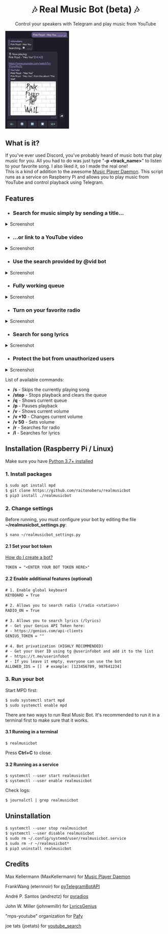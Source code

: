 <h1 align="center">🎶 Real Music Bot (beta) 🎶</h1>

<p align="center">
    Control your speakers with Telegram and play music from YouTube
</p>

<img src="screenshots/searching2.png?raw=true" width="200" />

## What is it?

If you've ever used Discord, you've probably heard of music bots that play music for you. All you had to do was just type "**-p \<track_name\>**" to listen to your favorite song. I also liked it, so I made the real one!<br>
This is a kind of addition to the awesome [Music Player Daemon](https://github.com/MusicPlayerDaemon/MPD). This script runs as a service on Raspberry Pi and allows you to play music from YouTube and control playback using Telegram.

## Features

- ### Search for music simply by sending a title...

<details>
    <summary>Screenshot</summary>
    <img src="screenshots/searching.png?raw=true" width="300"/>
</details>

- ### ...or link to a YouTube video

<details>
    <summary>Screenshot</summary>
    <img src="screenshots/yt.png?raw=true" width="300"/>
</details>

- ### Use the search provided by @vid bot

<details>
    <summary>Screenshot</summary>
    <img src="screenshots/vid.png?raw=true" width="300"/>
</details>

- ### Fully working queue

<details>
    <summary>Screenshot</summary>
    <img src="screenshots/queue.png?raw=true" width="300"/>
</details>

- ### Turn on your favorite radio

<details>
    <summary>Screenshot</summary>
    <img src="screenshots/radio.png?raw=true" width="300"/>
</details>

- ### Search for song lyrics

<details>
    <summary>Screenshot</summary>
    <img src="screenshots/lyrics.png?raw=true" width="300"/>
</details>

- ### Protect the bot from unauthorized users

<details>
    <summary>Screenshot</summary>
    <img src="screenshots/privatization.png?raw=true" width="300"/>
</details>

List of available commands:

- **/s** - Skips the currently playing song
- **/stop** - Stops playback and clears the queue
- **/q** - Shows current queue
- **/p** - Pauses playback
- **/v** - Shows current volume
- **/v +10** - Changes current volume
- **/v 50** - Sets volume
- **/r** <station> - Searches for radio
- **/l** - Searches for lyrics


## Installation (Raspberry Pi / Linux)

Make sure you have [Python 3.7+ installed](https://www.python.org/downloads/)

### 1. Install packages

    $ sudo apt install mpd
    $ git clone https://github.com/raitonoberu/realmusicbot
    $ pip3 install ./realmusicbot


### 2. Change settings

Before running, you must configure your bot by editing the file **~/realmusicbot_settings.py**:

    $ nano ~/realmusicbot_settings.py

#### 2.1 Set your bot token

[How do I create a bot?](https://core.telegram.org/bots#6-botfather)

    TOKEN = "<ENTER YOUR BOT TOKEN HERE>"

#### 2.2 Enable additional features (optional)

    # 1. Enable global keyboard
    KEYBOARD = True

    # 2. Allows you to search radio (/radio <station>)
    RADIO_ON = True

    # 3. Allows you to search lyrics (/lyrics)
    # - Get your Genius API Token here:
    # - https://genius.com/api-clients
    GENIUS_TOKEN = ""

    # 4. Bot privatization (HIGHLY RECOMMENDED)
    # - Get your User ID using tg @userinfobot and add it to the list
    # - https://t.me/userinfobot
    # - If you leave it empty, everyone can use the bot
    ALLOWED_IDS = []  # example: [123456789, 987641234]

### 3. Run your bot

Start MPD first:

    $ sudo systemctl start mpd
    $ sudo systemctl enable mpd

There are two ways to run Real Music Bot. It's recommended to run it in a terminal first to make sure that it works.

#### 3.1 Running in a terminal

    $ realmusicbot

Press **Ctrl+C** to close.

#### 3.2 Running as a service

    $ systemctl --user start realmusicbot
    $ systemctl --user enable realmusicbot

Check logs:

    $ journalctl | grep realmusicbot

## Uninstallation

    $ systemctl --user stop realmusicbot
    $ systemctl --user disable realmusicbot
    $ sudo rm ~/.config/systemd/user/realmusicbot.service
    $ sudo rm -r ~/realmusicbot*
    $ pip3 uninstall realmusicbot

## Credits

Max Kellermann (MaxKellermann) for [Music Player Daemon](https://github.com/MusicPlayerDaemon/MPD)

FrankWang (eternnoir) for [pyTelegramBotAPI](https://github.com/eternnoir/pyTelegramBotAPI)

André P. Santos (andreztz) for [pyradios](https://github.com/andreztz/pyradios)

John W. Miller (johnwmillr) for [LyricsGenius](https://github.com/johnwmillr/LyricsGenius)

"mps-youtube" organization for [Pafy](https://github.com/mps-youtube/pafy)

joe tats (joetats) for [youtube_search](https://github.com/joetats/youtube_search)

